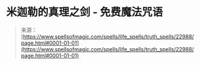 <!--yml

category: 未分类

date: 2024-06-12 19:07:47

-->

# 米迦勒的真理之剑 - 免费魔法咒语

> 来源：[https://www.spellsofmagic.com/spells/life_spells/truth_spells/22988/page.html#0001-01-01](https://www.spellsofmagic.com/spells/life_spells/truth_spells/22988/page.html#0001-01-01)

